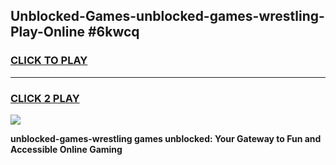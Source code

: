 
## Unblocked-Games-unblocked-games-wrestling-Play-Online #6kwcq
<h3>
<a href="https://news.freeplayer.one?title=unblocked-games-wrestling&ref=3">CLICK TO PLAY</a></h3>
<hr>

<h3>
<a href="https://news.freeplayer.one?title=unblocked-games-wrestling&ref=3">CLICK 2 PLAY</a>
  
</h3>

<a href="https://news.freeplayer.one?title=unblocked-games-wrestling&ref=3"><img src="https://clearcache.store/games.png"></a>


**unblocked-games-wrestling games unblocked: Your Gateway to Fun and Accessible Online Gaming**
